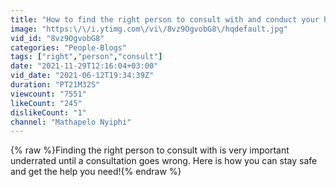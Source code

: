 ```yaml
---
title: "How to find the right person to consult with and conduct your healing"
image: "https:\/\/i.ytimg.com\/vi\/8vz9OgvobG8\/hqdefault.jpg"
vid_id: "8vz9OgvobG8"
categories: "People-Blogs"
tags: ["right","person","consult"]
date: "2021-11-29T12:16:04+03:00"
vid_date: "2021-06-12T19:34:39Z"
duration: "PT21M32S"
viewcount: "7551"
likeCount: "245"
dislikeCount: "1"
channel: "Mathapelo Nyiphi"
---
```

{% raw %}Finding the right person to consult with is very important underrated until a consultation goes wrong. Here is how you can stay safe and get the help you need!{% endraw %}

